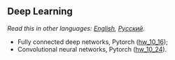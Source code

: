 ## Deep Learning

*Read this in other languages: [English](README.md), [Русский](README.ru.md).*

- Fully connected deep networks, Pytorch ([hw_10_16](./hw_10_16));
- Convolutional neural networks, Pytorch ([hw_10_24](./hw_10_24)).
